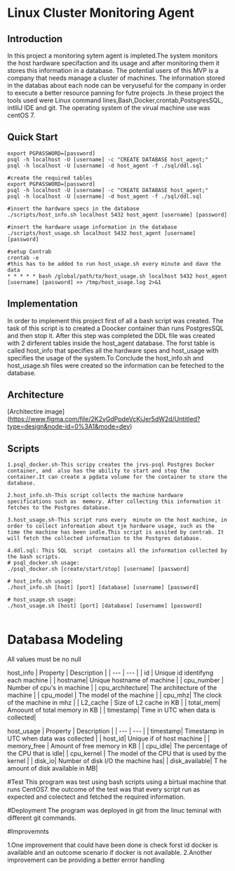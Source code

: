 # Linux Cluster Monitoring Agent
## Introduction
In this project a monitoring sytem agent is impleted.The system monitors the host hardware specifaction and its usage and after monitoring them it stores this information in a database. The potential users of this MVP is a company that needs manage a cluster of machines. The information stored in the databas about each node can be veryuseful for the company in order to execute a better resource panning for futre projects .In these project the tools used were Linux command lines,Bash,Docker,crontab,PostsgresSQL, intlliJ IDE and git. The operating system of the virual machine use was centOS 7.

## Quick Start
``` #create and run a psql intance using psql_docker.sh
export PGPASSWORD=[password]
psql -h localhost -U [username] -c "CREATE DATABASE host_agent;"
psql -h localhost -U [username] -d host_agent -f ./sql/ddl.sql

#create the required tables
export PGPASSWORD=[password]
psql -h localhost -U [username] -c "CREATE DATABASE host_agent;"
psql -h localhost -U [username] -d host_agent -f ./sql/ddl.sql

#insert the hardware specs in the database
./scripts/host_info.sh localhost 5432 host_agent [username] [password]

#insert the hardware usage information in the database
./scripts/host_usage.sh localhost 5432 host_agent [username] [password]

#setup Contrab
crontab -e
#this has to be added to run host_usage.sh every minute and dave the data
* * * * * bash /global/path/to/host_usage.sh localhost 5432 host_agent [username] [password] >> /tmp/host_usage.log 2>&1
```


## Implementation
In order to implement this project first of all a bash script was created. The task of this script is to created a Doocker container than runs PostgresSQL and then stop it. After this step was completed the DDL file was created with 2 dirferent tables inside the host_agent database. The forst table is called host_info that specifies all the hardware spes and host_usage with specifies the usage of the system.To Conclude the host_info.sh and host_usage.sh  files were created so the information can be feteched to the database.

## Architecture
[Architectire image]
(https://www.figma.com/file/2K2vGdPpdeVcKjJer5dW2d/Untitled?type=design&node-id=0%3A1&mode=dev)

## Scripts 
```
1.psql_docker.sh-This scripy creates the jrvs-psql Postgres Docker container, and  also has the ability to start and stop the container.It can create a pgdata volume for the container to store the database.

2.host_info.sh-This script collects the machine hardware specifications such as  memory. After collecting this information it fetches to the Postgres database.

3.host_usage.sh-This script runs every  minute on the host machine, in order to collect information about tje hardware usage, such as the time the machine has been indle.This script is assited by contrab. It will fetch the collected information to the Postgres database.

4.ddl.sql: This SQL  script  contains all the information collected by the bash scripts.
# psql_docker.sh usage:
./psql_docker.sh [create/start/stop] [username] [password]

# host_info.sh usage:
./host_info.sh [host] [port] [database] [username] [password]

# host_usage.sh usage:
./host_usage.sh [host] [port] [database] [username] [password]


```

# Databasa Modeling

All values must be no null

host_info
| Property | Description |
| --- | --- |
| id | Unique id identifyng each machine |
| hostname| Unique hostname of machine |
| cpu_number | Number of cpu's in machine  |
| cpu_architecture| The architecture of the machine |
| cpu_model | The model of the machine |
| cpu_mhz| The clock of the machine in mhz |
| L2_cache | Size of L2 cache in KB |
| total_mem| Amoount of total memory in KB |
| timestamp| Time in UTC when data is collected|

host_usage
| Property | Description |
| --- | --- |
| timestamp| Timestamp in UTC when data was collected |
| host_id| Unique if of host machine |
| memory_free | Amount of free memory in KB  |
| cpu_idle| The percentage of the CPU that is idle|
| cpu_kernel | The model of the CPU that is used by the kernel |
| disk_io| Number of disk I/O the machine has|
| disk_available| T he amount of disk available in MB|

#Test 
This program was test using bash scripts using a birtual machine that runs CentOS7. the outcome of the test was that every script run as expected and colectect and fetched the required information.

#Deployment
The program was deployed in git from the linuc teminal with different git commands.

#Improvemnts

1.One improvement that could have been done is check forst id docker is available and an outcome scenario if docker is not available.
2.Another improvement can be providing a better errror handling







